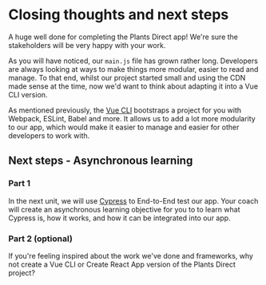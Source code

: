 # Closing thoughts and next steps

A huge well done for completing the Plants Direct app! We're sure the stakeholders will be very happy with your work.

As you will have noticed, our `main.js` file has grown rather long. Developers are always looking at ways to make things more modular, easier to read and manage. To that end, whilst our project started small and using the CDN made sense at the time, now we'd want to think about adapting it into a Vue CLI version.

As mentioned previously, the [Vue CLI](https://cli.vuejs.org/) bootstraps a project for you with Webpack, ESLint, Babel and more. It allows us to add a lot more modularity to our app, which would make it easier to manage and easier for other developers to work with.

## Next steps - Asynchronous learning

### Part 1

In the next unit, we will use [Cypress](https://www.cypress.io/) to End-to-End test our app. Your coach will create an asynchronous learning objective for you to to learn what Cypress is, how it works, and how it can be integrated into our app.

### Part 2 (optional)

If you're feeling inspired about the work we've done and frameworks, why not create a Vue CLI or Create React App version of the Plants Direct project?
